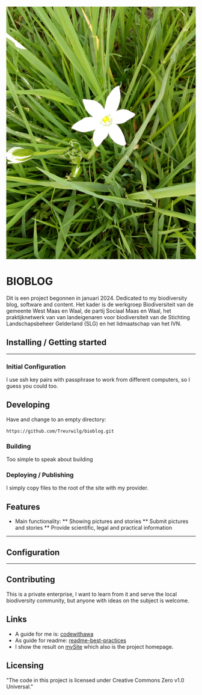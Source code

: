 ![logo](static/images/image.jpg)

# BIOBLOG

Dit is een project begonnen in januari 2024. Dedicated to my biodiversity
blog, software and content. Het kader is de werkgroep Biodiversiteit van de 
gemeente West Maas en Waal, de partij Sociaal Maas en Waal, het praktijknetwerk van 
van landeigenaren voor biodiversiteit van de Stichting Landschapsbeheer 
Gelderland (SLG) en het lidmaatschap van het IVN.

## Installing / Getting started
---

### Initial Configuration
I use ssh key pairs with passphrase to work from different computers,
so I guess you could too.

## Developing
Have and change to an empty directory:
```shell
https://github.com/Treurwilg/bioblog.git
```

### Building
Too simple to speak about building

### Deploying / Publishing
I simply copy files to the root of the site with my provider.

## Features
* Main functionality: 
** Showing pictures and stories
** Submit pictures and stories
** Provide scientific, legal and practical information
---

## Configuration
---

## Contributing
This is a private enterprise, I want to learn from 
it and serve the local biodiversity community,
but anyone with ideas on the subject is welcome.

## Links
* A guide for me is:
[codewithawa](https://codewithawa.com/posts/how-to-create-a-blog-in-php-and-mysql-database)
* As guide for readme: [readme-best-practices](https://github.com/jehna/readme-best-practices/blob/master/README.md)
* I show the result on [mySite](https://ict4us.nl) which also is the project homepage.

## Licensing
"The code in this project is licensed under Creative Commons Zero v1.0 Universal."
